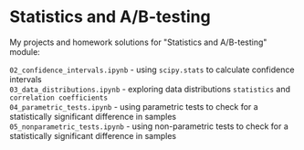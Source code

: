 # Statistics and A/B-testing

My projects and homework solutions for "Statistics and A/B-testing" module:

`02_confidence_intervals.ipynb` - using `scipy.stats` to calculate confidence intervals  
`03_data_distributions.ipynb` - exploring data distributions `statistics` and `correlation coefficients`  
`04_parametric_tests.ipynb` - using parametric tests to check for a statistically significant difference in samples  
`05_nonparametric_tests.ipynb` - using non-parametric tests to check for a statistically significant difference in samples  
